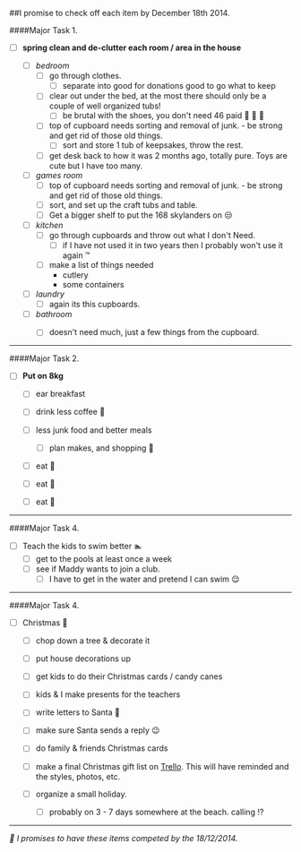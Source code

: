 ##I promise to check off each item by December 18th 2014.


####Major Task 1.
- [ ] __spring clean and de-clutter each room / area in the house__

  - [ ] *bedroom*
      - [ ] go through clothes.
          - [ ] separate into good for donations good to go what to keep
      - [ ] clear out under the bed, at the most there should only be a couple of well organized tubs!
          - [ ] be brutal with the shoes, you don't need 46 paid 👡 👟 👞 
      - [ ] top of cupboard needs sorting and removal of junk. - be strong and get rid of those old things.
          - [ ] sort and store 1 tub of keepsakes, throw the rest.
      - [ ] get desk back to how it was 2 months ago, totally pure. Toys are cute but I have too many.

  - [ ] *games room*
      - [ ] top of cupboard needs sorting and removal of junk. - be strong and get rid of those old things.
      - [ ] sort, and set up the craft tubs and table.
      - [ ] Get a bigger shelf to put the 168 skylanders on 😒 

  - [ ] *kitchen*
      - [ ] go through cupboards and throw out what I don't Need. 
          - [ ] if I have not used it in two years then I probably won't use it again ™ 
      - [ ] make a list of things needed 
          - cutlery
          - some containers

  - [ ] *laundry*
      - [ ] again its this cupboards.
 
  - [ ] *bathroom* 
      - [ ] doesn't need much, just a few things from the cupboard.


---

####Major Task 2.
- [ ] __Put on 8kg__
  - [ ] ear breakfast
  - [ ] drink less coffee 🍵
  - [ ] less junk food and better meals
      - [ ] plan makes, and shopping 🏬 

  - [ ] eat 🍴 
  - [ ] eat 🍴 
  - [ ] eat 🍴 


---

####Major Task 4. 
- [ ] Teach the kids to swim better 🏊
    - [ ] get to the pools at least once a week
    - [ ] see if Maddy wants to join a club.
        - [ ] I have to get in the water and pretend I can swim 😌

---
  
####Major Task 4. 
- [ ] Christmas 🎄

    - [ ] chop down a tree & decorate it 
    - [ ] put house decorations up

    - [ ] get kids to do their Christmas cards / candy canes
    - [ ] kids & I make presents for the teachers

    - [ ] write letters to Santa 🎅
    - [ ] make sure Santa sends a reply 😉
    - [ ] do family & friends Christmas cards

    - [ ] make a final Christmas gift list on [Trello](http://trello.com). This will have reminded and the styles, photos, etc.
    - [ ] organize a small holiday. 
        - [ ] probably on 3 - 7 days somewhere at the beach. calling ⁉ 


----

*📢 I promises to have these items competed by the 18/12/2014.*
